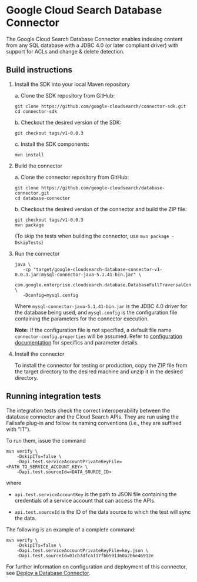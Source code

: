 # Google Cloud Search Database Connector

The Google Cloud Search Database Connector enables indexing content from any SQL database with a 
JDBC 4.0 (or later compliant driver) with support for ACLs and change & delete detection.

## Build instructions

1. Install the SDK into your local Maven repository

   a. Clone the SDK repository from GitHub:
      ```
      git clone https://github.com/google-cloudsearch/connector-sdk.git
      cd connector-sdk
      ```

   b. Checkout the desired version of the SDK:
      ```
      git checkout tags/v1-0.0.3
      ```

   c. Install the SDK components:
      ```
      mvn install
      ```

2. Build the connector

   a. Clone the connector repository from GitHub:
      ```
      git clone https://github.com/google-cloudsearch/database-connector.git
      cd database-connector
      ```

   b. Checkout the desired version of the connector and build the ZIP file:
      ```
      git checkout tags/v1-0.0.3
      mvn package
      ```
      (To skip the tests when building the connector, use `mvn package -DskipTests`)

3. Run the connector
   ```
   java \
      -cp "target/google-cloudsearch-database-connector-v1-0.0.3.jar:mysql-connector-java-5.1.41-bin.jar" \
      com.google.enterprise.cloudsearch.database.DatabaseFullTraversalConnector \
      -Dconfig=mysql.config
   ```

   Where `mysql-connector-java-5.1.41-bin.jar` is the JDBC 4.0 driver for the database being used,
   and `mysql.config` is the configuration file containing the parameters for the connector
   execution.

   **Note:** If the configuration file is not specified, a default file name
   `connector-config.properties` will be assumed. Refer to
   [configuration documentation](https://developers.google.com/cloud-search/docs/guides/database-connector#configureDB)
   for specifics and parameter details.

4. Install the connector

   To install the connector for testing or production, copy the ZIP file from the
   target directory to the desired machine and unzip it in the desired directory.

## Running integration tests

The integration tests check the correct interoperability between the database connector and the
Cloud Search APIs. They are run using the Failsafe plug-in and follow its naming conventions (i.e.,
they are suffixed with "IT").

To run them, issue the command

```
mvn verify \
    -DskipITs=false \
    -Dapi.test.serviceAccountPrivateKeyFile=<PATH_TO_SERVICE_ACCOUNT_KEY> \
    -Dapi.test.sourceId=<DATA_SOURCE_ID>
```

where

- `api.test.serviceAccountKey` is the path to JSON file containing the credentials of a service
  account that can access the APIs.

- `api.test.sourceId` is the ID of the data source to which the test will sync
  the data.

The following is an example of a complete command:

```
mvn verify \
    -DskipITs=false \
    -Dapi.test.serviceAccountPrivateKeyFile=key.json \
    -Dapi.test.sourceId=01cb7dfca117fbb591360a2b6e46912e
```

For further information on configuration and deployment of this connector, see
[Deploy a Database Connector](https://developers.google.com/cloud-search/docs/guides/database-connector).
